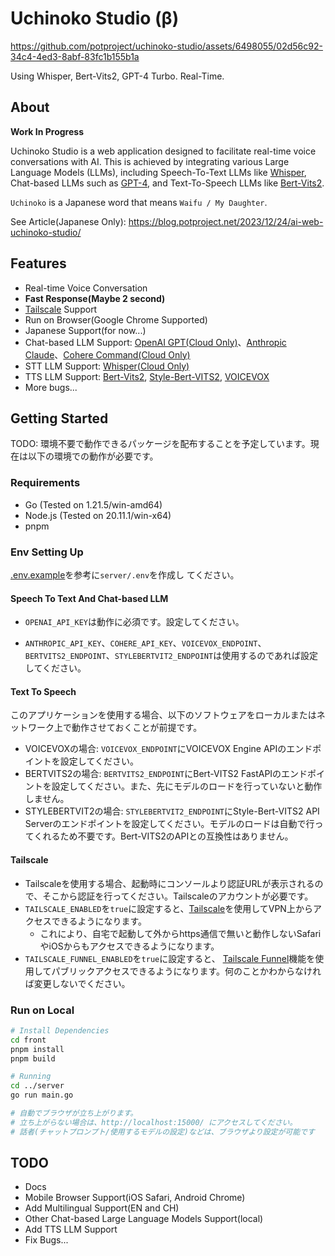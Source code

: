# Uchinoko Studio (β)

https://github.com/potproject/uchinoko-studio/assets/6498055/02d56c92-34c4-4ed3-8abf-83fc1b155b1a

Using Whisper, Bert-Vits2, GPT-4 Turbo. Real-Time.

## About

__Work In Progress__

Uchinoko Studio is a web application designed to facilitate real-time voice conversations with AI. This is achieved by integrating various Large Language Models (LLMs), including Speech-To-Text LLMs like [Whisper](https://github.com/openai/whisper), Chat-based LLMs such as [GPT-4](https://openai.com/), and Text-To-Speech LLMs like [Bert-Vits2](https://github.com/fishaudio/Bert-VITS2).

`Uchinoko` is a Japanese word that means `Waifu / My Daughter`.

See Article(Japanese Only): https://blog.potproject.net/2023/12/24/ai-web-uchinoko-studio/

## Features

* Real-time Voice Conversation
* __Fast Response(Maybe 2 second)__
* [Tailscale](https://tailscale.com/) Support
* Run on Browser(Google Chrome Supported)
* Japanese Support(for now...)
* Chat-based LLM Support: [OpenAI GPT(Cloud Only)](https://openai.com/gpt-4)、[Anthropic Claude](https://www.anthropic.com/claude)、[Cohere Command(Cloud Only)](https://cohere.com/command)
* STT LLM Support: [Whisper(Cloud Only)](https://openai.com/research/whisper)
* TTS LLM Support: [Bert-Vits2](https://github.com/fishaudio/Bert-VITS2), [Style-Bert-VITS2](https://github.com/litagin02/Style-Bert-VITS2), [VOICEVOX](https://voicevox.hiroshiba.jp/)
* More bugs...

## Getting Started

TODO: 環境不要で動作できるパッケージを配布することを予定しています。現在は以下の環境での動作が必要です。

### Requirements

* Go (Tested on 1.21.5/win-amd64)
* Node.js (Tested on 20.11.1/win-x64)
* pnpm

### Env Setting Up

[.env.example](server/.env.example)を参考に`server/.env`を作成し
てください。

#### Speech To Text And Chat-based LLM

* `OPENAI_API_KEY`は動作に必須です。設定してください。

* `ANTHROPIC_API_KEY`、`COHERE_API_KEY`、`VOICEVOX_ENDPOINT`、`BERTVITS2_ENDPOINT`、`STYLEBERTVIT2_ENDPOINT`は使用するのであれば設定してください。

#### Text To Speech

このアプリケーションを使用する場合、以下のソフトウェアをローカルまたはネットワーク上で動作させておくことが前提です。

* VOICEVOXの場合: `VOICEVOX_ENDPOINT`にVOICEVOX Engine APIのエンドポイントを設定してください。
* BERTVITS2の場合: `BERTVITS2_ENDPOINT`にBert-VITS2 FastAPIのエンドポイントを設定してください。また、先にモデルのロードを行っていないと動作しません。
* STYLEBERTVIT2の場合: `STYLEBERTVIT2_ENDPOINT`にStyle-Bert-VITS2 API Serverのエンドポイントを設定してください。モデルのロードは自動で行ってくれるため不要です。Bert-VITS2のAPIとの互換性はありません。

#### Tailscale 
* Tailscaleを使用する場合、起動時にコンソールより認証URLが表示されるので、そこから認証を行ってください。Tailscaleのアカウントが必要です。
* `TAILSCALE_ENABLED`を`true`に設定すると、[Tailscale](https://tailscale.com/)を使用してVPN上からアクセスできるようになります。
  * これにより、自宅で起動して外からhttps通信で無いと動作しないSafariやiOSからもアクセスできるようになります。
* `TAILSCALE_FUNNEL_ENABLED`を`true`に設定すると、
[Tailscale Funnel](https://tailscale.com/kb/1223/funnel)機能を使用してパブリックアクセスできるようになります。何のことかわからなければ変更しないでください。

### Run on Local

```bash
# Install Dependencies
cd front
pnpm install
pnpm build

# Running
cd ../server
go run main.go

# 自動でブラウザが立ち上がります。
# 立ち上がらない場合は、http://localhost:15000/ にアクセスしてください。
# 話者(チャットプロンプト/使用するモデルの設定)などは、ブラウザより設定が可能です
```

## TODO

* Docs
* Mobile Browser Support(iOS Safari, Android Chrome)
* Add Multilingual Support(EN and CH)
* Other Chat-based Large Language Models Support(local)
* Add TTS LLM Support
* Fix Bugs...


